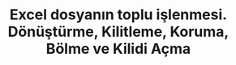 ﻿---
title: Excel dosyanın toplu işlenmesi. Dönüştürme, Kilitleme, Koruma, Bölme ve Kilidi Açma
second_title: Aspose.Cells Cloud Documen
linktitle: Parti Excel dosyası
type: docs
url: /tr/batch/
keywords: Batch processing of multiple excel files. Conversion, Lock, Protect, Split, and Unlock
description: Aspose.Cells Cloud API, birden fazla excel dosyasının toplu işlenmesini destekler. SDK, çeşitli geliştirme dillerini destekler. Bunlara Android, C#, Go, Java, NodeJS, Perl, PHP, Python, Ruby ve swift dahildir
weight: 35
kwords: Excel, Office Bulut, REST API, Elektronik Tablo, PDF, CSV, Json, Markdown, Toplu, Dönüştürme, Kilitleme, Koruma, Bölme ve Kilidi Açma.
---

